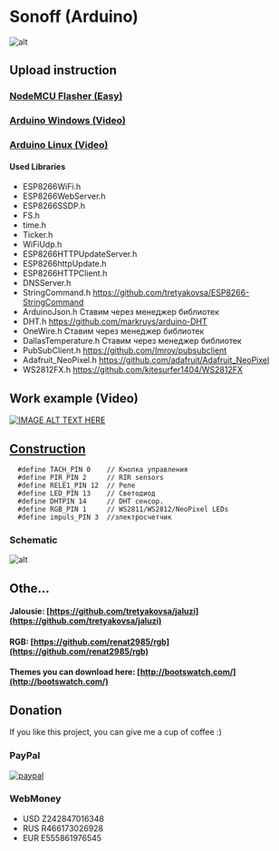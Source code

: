 # Sonoff (Arduino)

![alt](https://raw.githubusercontent.com/tretyakovsa/Sonoff_WiFi_switch/master/tutorial/screen.png)



## Upload instruction

### [NodeMCU Flasher (Easy)](https://github.com/tretyakovsa/Sonoff_WiFi_switch/tree/master/build)

### [Arduino Windows (Video)](https://www.youtube.com/watch?v=jMK9mySGHio)

### [Arduino Linux (Video)](https://www.youtube.com/watch?v=1TAHlRqZ46k)

#### Used Libraries
 - ESP8266WiFi.h
 - ESP8266WebServer.h
 - ESP8266SSDP.h
 - FS.h
 - time.h
 - Ticker.h
 - WiFiUdp.h
 - ESP8266HTTPUpdateServer.h
 - ESP8266httpUpdate.h
 - ESP8266HTTPClient.h
 - DNSServer.h
 - StringCommand.h           https://github.com/tretyakovsa/ESP8266-StringCommand
 - ArduinoJson.h             Ставим через менеджер библиотек
 - DHT.h                     https://github.com/markruys/arduino-DHT
 - OneWire.h                 Ставим через менеджер библиотек
 - DallasTemperature.h       Ставим через менеджер библиотек
 - PubSubClient.h            https://github.com/Imroy/pubsubclient
 - Adafruit_NeoPixel.h       https://github.com/adafruit/Adafruit_NeoPixel
 - WS2812FX.h                https://github.com/kitesurfer1404/WS2812FX

## Work example (Video)

[![IMAGE ALT TEXT HERE](https://img.youtube.com/vi/NrIrLw1rOdk/0.jpg)](https://www.youtube.com/watch?v=NrIrLw1rOdk&list=PL6NJTNxbvy-IPTDQk8XjTV41oRrFafrRi)

## [Construction](https://github.com/tretyakovsa/Sonoff_WiFi_switch/blob/master/Sonoff_WiFi_switch.ino#L50-L78)

```
  #define TACH_PIN 0    // Кнопка управления
  #define PIR_PIN 2     // RIR sensors
  #define RELE1_PIN 12  // Реле
  #define LED_PIN 13    // Светодиод
  #define DHTPIN 14     // DHT сенсор.
  #define RGB_PIN 1     // WS2811/WS2812/NeoPixel LEDs
  #define impuls_PIN 3  //электросчетчик
```

### Schematic

![alt](https://raw.githubusercontent.com/tretyakovsa/Sonoff_WiFi_switch/master/tutorial/sonoff.jpg)

## Othe...

#### Jalousie: [https://github.com/tretyakovsa/jaluzi](https://github.com/tretyakovsa/jaluzi)

#### RGB: [https://github.com/renat2985/rgb](https://github.com/renat2985/rgb)


#### Themes you can download here: [http://bootswatch.com/](http://bootswatch.com/)


## Donation

If you like this project, you can give me a cup of coffee :)

### PayPal
[![paypal](https://www.paypalobjects.com/en_US/i/btn/btn_donateCC_LG.gif)](https://www.paypal.com/cgi-bin/webscr?cmd=_donations&business=W4PURUNKWMRJW&lc=AU&item_name=esp8266&currency_code=USD&bn=PP%2dDonationsBF%3abtn_donate_SM%2egif%3aNonHosted)

### WebMoney
- USD Z242847016348
- RUS R466173026928
- EUR E555861976545

